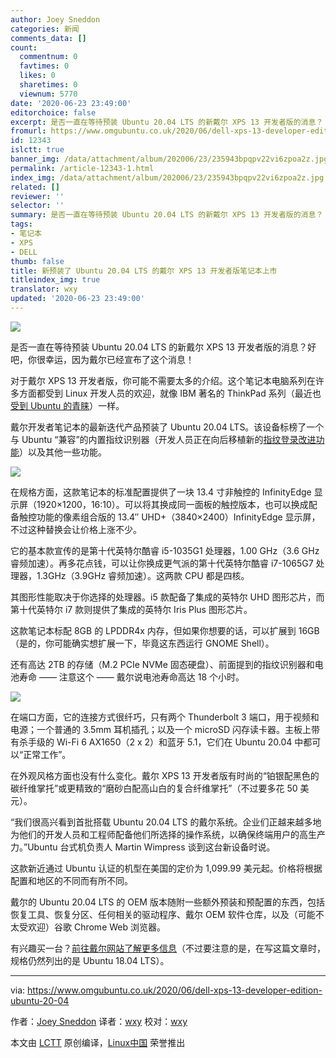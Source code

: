 ```yaml
---
author: Joey Sneddon
categories: 新闻
comments_data: []
count:
  commentnum: 0
  favtimes: 0
  likes: 0
  sharetimes: 0
  viewnum: 5770
date: '2020-06-23 23:49:00'
editorchoice: false
excerpt: 是否一直在等待预装 Ubuntu 20.04 LTS 的新戴尔 XPS 13 开发者版的消息？
fromurl: https://www.omgubuntu.co.uk/2020/06/dell-xps-13-developer-edition-ubuntu-20-04
id: 12343
islctt: true
banner_img: /data/attachment/album/202006/23/235943bpqpv22vi6zpoa2z.jpg
permalink: /article-12343-1.html
index_img: /data/attachment/album/202006/23/235943bpqpv22vi6zpoa2z.jpg.thumb.jpg
related: []
reviewer: ''
selector: ''
summary: 是否一直在等待预装 Ubuntu 20.04 LTS 的新戴尔 XPS 13 开发者版的消息？
tags:
- 笔记本
- XPS
- DELL
thumb: false
title: 新预装了 Ubuntu 20.04 LTS 的戴尔 XPS 13 开发者版笔记本上市
titleindex_img: true
translator: wxy
updated: '2020-06-23 23:49:00'
---
```


![](/data/attachment/album/202006/23/235943bpqpv22vi6zpoa2z.jpg)


是否一直在等待预装 Ubuntu 20.04 LTS 的新戴尔 XPS 13 开发者版的消息？好吧，你很幸运，因为戴尔已经宣布了这个消息！


对于戴尔 XPS 13 开发者版，你可能不需要太多的介绍。这个笔记本电脑系列在许多方面都受到 Linux 开发人员的欢迎，就像 IBM 著名的 ThinkPad 系列（最近也[受到 Ubuntu 的青睐](/article-12283-1.html)）一样。


戴尔开发者笔记本的最新迭代产品预装了 Ubuntu 20.04 LTS。该设备标榜了一个与 Ubuntu “兼容”的内置指纹识别器（开发人员正在向后移植新的[指纹登录改进功能](https://www.omgubuntu.co.uk/2020/04/ubuntu-fingerprint-scanner-login-desktop)）以及其他一些功能。


![](/data/attachment/album/202006/24/000016rjuwqnj3t2wpweqz.jpg)


在规格方面，这款笔记本的标准配置提供了一块 13.4 寸非触控的 InfinityEdge 显示屏（1920×1200，16:10）。可以将其换成同一面板的触控版本，也可以换成配备触控功能的像素组合版的 13.4″ UHD+（3840×2400）InfinityEdge 显示屏，不过这种替换会让价格上涨不少。


它的基本款宣传的是第十代英特尔酷睿 i5-1035G1 处理器，1.00 GHz（3.6 GHz 睿频加速）。再多花点钱，可以让你换成更气派的第十代英特尔酷睿 i7-1065G7 处理器，1.3GHz（3.9GHz 睿频加速）。这两款 CPU 都是四核。


其图形性能取决于你选择的处理器。i5 款配备了集成的英特尔 UHD 图形芯片，而第十代英特尔 i7 款则提供了集成的英特尔 Iris Plus 图形芯片。


这款笔记本标配 8GB 的 LPDDR4x 内存，但如果你想要的话，可以扩展到 16GB（是的，你可能确实想扩展一下，毕竟这东西运行 GNOME Shell）。


还有高达 2TB 的存储（M.2 PCIe NVMe 固态硬盘）、前面提到的指纹识别器和电池寿命 —— 注意这个 —— 戴尔说电池寿命高达 18 个小时。


![](/data/attachment/album/202006/24/000049godr1lhm0oxdxmxq.jpg)


在端口方面，它的连接方式很纤巧，只有两个 Thunderbolt 3 端口，用于视频和电源；一个普通的 3.5mm 耳机插孔；以及一个 microSD 闪存读卡器。主板上带有杀手级的 Wi-Fi 6 AX1650（2 x 2）和蓝牙 5.1，它们在 Ubuntu 20.04 中都可以“正常工作”。


在外观风格方面也没有什么变化。戴尔 XPS 13 开发者版有时尚的“铂银配黑色的碳纤维掌托”或更精致的“磨砂白配高山白的复合纤维掌托”（不过要多花 50 美元）。


“我们很高兴看到首批搭载 Ubuntu 20.04 LTS 的戴尔系统。企业们正越来越多地为他们的开发人员和工程师配备他们所选择的操作系统，以确保终端用户的高生产力。”Ubuntu 台式机负责人 Martin Wimpress 谈到这台新设备时说。


这款新近通过 Ubuntu 认证的机型在美国的定价为 1,099.99 美元起。价格将根据配置和地区的不同而有所不同。


戴尔的 Ubuntu 20.04 LTS 的 OEM 版本随附一些额外预装和预配置的东西，包括恢复工具、恢复分区、任何相关的驱动程序、戴尔 OEM 软件仓库，以及（可能不太受欢迎）谷歌 Chrome Web 浏览器。


有兴趣买一台？[前往戴尔网站了解更多信息](https://www.dell.com/en-us/work/shop/cty/pdp/spd/xps-13-9300-laptop/ctox13w10p1c2700u)（不过要注意的是，在写这篇文章时，规格仍然列出的是 Ubuntu 18.04 LTS）。




---


via: <https://www.omgubuntu.co.uk/2020/06/dell-xps-13-developer-edition-ubuntu-20-04> 


作者：[Joey Sneddon](https://www.omgubuntu.co.uk/author/d0od "View all posts by Joey Sneddon") 译者：[wxy](https://github.com/wxy) 校对：[wxy](https://github.com/wxy)


本文由 [LCTT](https://github.com/LCTT/TranslateProject) 原创编译，[Linux中国](/article-12338-1.html) 荣誉推出